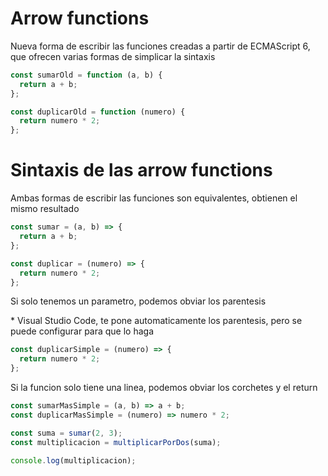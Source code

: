 # Arrow functions

Nueva forma de escribir las funciones creadas a partir de ECMAScript 6, que ofrecen varias formas de simplicar la sintaxis

```js
const sumarOld = function (a, b) {
  return a + b;
};

const duplicarOld = function (numero) {
  return numero * 2;
};
```

# Sintaxis de las arrow functions

Ambas formas de escribir las funciones son equivalentes, obtienen el mismo resultado

```js
const sumar = (a, b) => {
  return a + b;
};

const duplicar = (numero) => {
  return numero * 2;
};
```

Si solo tenemos un parametro, podemos obviar los parentesis

\* Visual Studio Code, te pone automaticamente los parentesis, pero se puede configurar para que lo haga

```js
const duplicarSimple = (numero) => {
  return numero * 2;
};
```

Si la funcion solo tiene una linea, podemos obviar los corchetes y el return

```js
const sumarMasSimple = (a, b) => a + b;
const duplicarMasSimple = (numero) => numero * 2;

const suma = sumar(2, 3);
const multiplicacion = multiplicarPorDos(suma);

console.log(multiplicacion);
```

